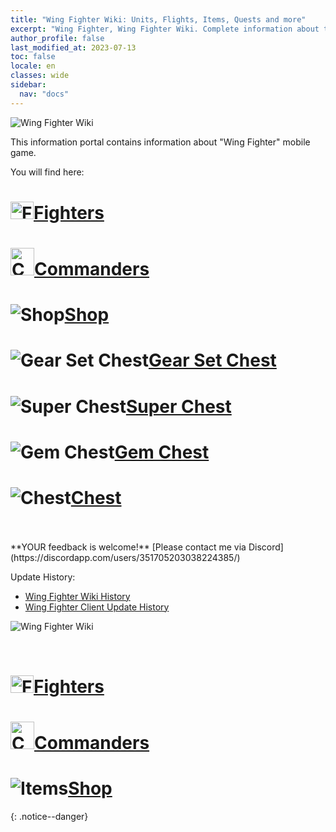 ```yaml
---
title: "Wing Fighter Wiki: Units, Flights, Items, Quests and more"
excerpt: "Wing Fighter, Wing Fighter Wiki. Complete information about the Wing Fighter: Units, Heroes, Items, Artifacts, Quests and more. Be strongest player with us. Information about future updates and events."
author_profile: false
last_modified_at: 2023-07-13
toc: false
locale: en
classes: wide
sidebar:
  nav: "docs"
---
```


<!--
| Release Date | Icon |         New Commander        |
|:---|:-:|:--------------------|
| 21 July | ![Dark Champion](https://wing-fighter.github.io/images/u/ti_sishen.jpg) | [Dark Champion](https://wing-fighter.github.io/units/Dark%20Champion/) |
| 18 August | ![White Tiger](https://wing-fighter.github.io/images/u/ti_baihu.jpg) | [White Tiger](https://wing-fighter.github.io/units/White Tiger/) |
| 15 September | ![Mantis](https://wing-fighter.github.io/images/u/ti_tanglang.jpg) | [Mantis](https://wing-fighter.github.io/units/Mantis/) |


{% capture notice-update20210804 %}

* [Berserker Berserker's Axe](https://wing-fighter.github.io/Exclusive/Berserker Berserker's Axe/) - Exclusive weapon for ![Berserker](/images/u/ti_kuangzhanshi.jpg) [Berserker](/units/Berserker/)

* New items:
  * [Mantis Avatar](/Items/con_2237/)
  * [Blue dragon](/Items/con_2236/)

* Update [Schedule](https://wing-fighter.github.io/Schedule/) (up to 25 August 2021)

* [Wing Fighter Wiki](https://wing-fighter.github.io/) updated to latest game state.

{% endcapture %}

<div class="notice--danger">
  <h4 class="no_toc">4 August 2021 Update: Client version 157 (3847/3848)</h4>
  {{ notice-update20210804 | markdownify }}
</div>

{% capture notice-update20210727 %}

* [Griffin Knight Pike](https://wing-fighter.github.io/Exclusive/Griffin Knight Pike/) - Exclusive weapon for ![Griffin](/images/u/ti_shijiu.jpg) [Griffin](/units/Griffin/)

* New items:
  * [Blue dragon](https://wing-fighter.github.io/Items/con_2236/)
  * [SR Unit Pack Chest](https://wing-fighter.github.io/Items/con_2226/)
  * [V6 Premium Package](https://wing-fighter.github.io/Items/con_2225/)
  * [Heart-pounding Summer Cassanbel Offer](https://wing-fighter.github.io/Items/con_2227/)

* Update [Schedule](https://wing-fighter.github.io/Schedule/) (up to 18 August 2021)

* [Wing Fighter Wiki](https://wing-fighter.github.io/) updated to latest game state.

{% endcapture %}

<div class="notice--danger">
  <h4 class="no_toc">27 July 2021 Update: Client version 157 (3832/3833)</h4>
  {{ notice-update20210727 | markdownify }}
</div>


{% capture notice-update20210720 %}

* [Gloom Tides](https://wing-fighter.github.io/Exclusive/Revyaratan Gloom Tides/) - Exclusive weapon for ![Revyaratan](/images/u/ti_haiguai.jpg)  [Revyaratan](/units/Revyaratan/)

* New items:
  * [Level Speed Up Pack Lv. 1](https://wing-fighter.github.io/Items/con_2219/)
  * [Level Speed Up Pack Lv. 2](https://wing-fighter.github.io/Items/con_2220/)
  * [Level Speed Up Pack Lv. 3](https://wing-fighter.github.io/Items/con_2221/)
  * [Gloom Tides Token](https://wing-fighter.github.io/Items/con_2224/)
  * [Break Waves Token](https://wing-fighter.github.io/Items/con_2225/)
  * [Gloom Tides Special Skin](https://wing-fighter.github.io/Items/con_2222/)
  * [Break Waves Special Skin](https://wing-fighter.github.io/Items/con_2223/)

* Update [Schedule](https://wing-fighter.github.io/Schedule/) (up to 11 August 2021)

* [Wing Fighter Wiki](https://wing-fighter.github.io/) updated to latest game state.

{% endcapture %}

<div class="notice--danger">
  <h4 class="no_toc">20 July 2021 Update: Client version 157 (3799/3800)</h4>
  {{ notice-update20210720 | markdownify }}
</div>

-->





























![Wing Fighter Wiki](https://wing-fighter.github.io/images/anzh_img16.png)

This information portal contains information about "Wing Fighter" mobile game.

You will find here:

<h1> <img src="/images/common_lobby_icon30.png" alt="Fighters" width="37" height="28"/><a href="/fighter/" hreflang="en">Fighters</a> </h1>
<h1> <img src="/images/commander/actor_debris_0.png" alt="Commander" width="38" height="44"/><a href="/commander/" hreflang="en">Commanders</a> </h1>
<h1> <img src="/images/shop.png" alt="Shop"/><a href="/shop/" hreflang="en">Shop</a> </h1>

<h1> <img src="/images/img_2.png" alt="Gear Set Chest"/><a href="/shop/Gear%20Set%20Chest_29/" hreflang="en">Gear Set Chest</a> </h1>
<h1> <img src="/images/shop/mixed_box_2.png" alt="Super Chest"/><a href="/shop/Super%20Chest_21/" hreflang="en">Super Chest</a> </h1>
<h1> <img src="/images/shop/gem_group.png" alt="Gem Chest"/><a href="/shop/Gem%20Chest_18/" hreflang="en">Gem Chest</a> </h1>
<h1> <img src="/images/shop/box_open.png" alt="Chest"/><a href="/shop/Chest_20/" hreflang="en">Chest</a> </h1>




<!-- * <i class="fas fa-chess-king"/>  [Heroes](/heroes/)
* <i class="fas fa-mask"/>  [Adjutant](/heroes/Adjutants/)
* <i class="fab fa-optin-monster"/>  [Units](/units/)
* <i class="fas fa-fist-raised"/> [Combination Info: Heroes & Units](/combination/)
* <i class="fas fa-atom"/>  [Holy Emblem](/Emblem/)
* <i class="fas fa-hand-sparkles"/>  [Artifacts](/artifacts/)

* <i class="fas fa-poo-storm"/> [Main Story](/Main Story/)
* <i class="fas fa-door-open"/> [Underground](/Underground/)
* <i class="fas fa-crown"/> [VIP System](/VIP/)
* <i class="fab fa-think-peaks"/> [Peak Talent](/PeakTalent/)

* <i class="fas fa-question-circle"/>  [Sphinx: Answer questions for approval and rewards!](/sphinx/)

* <i class="fas fa-hat-cowboy-side"/>  [Backup](/Backup/)
* <i class="fas fa-place-of-worship"/>  [Alchemy Formula Library](/Alchemy Workshop/)
* <i class="fab fa-battle-net"/> [Battle Formation](/Battle Formation/)
* <i class="fas fa-store-alt"/>  [Harbour Shop](/Shops/Harbour Shop/)
* <i class="fas fa-water"/>  [Healing Sea](/Healing Sea/)

* <i class="fas fa-business-time"/>  [Weekly Sign Rewards](/Weekly Sign Rewards/) (up to 27 July 2021)
* <i class="fas fa-calendar-alt"/>  [Schedule](/Schedule/) (up to 27 July 2021)
* <i class="fas fa-calendar-day"/> [Hotspot Artifacts & Spell 2021](/Hotspot/)
* <i class="fas fa-calendar-day"/> [Hotspot Artifacts 2021](/Hotspot/HotSpot Artifact _2021/)
* <i class="fas fa-calendar-day"/> [Hotspot Spell 2021](/Hotspot/HotSpot Spell _2021/)
* <i class="fas fa-calendar-day"/> [Faction Altar 2021](https://wing-fighter.github.io/FactionAltar/) -->



<br/>
<br/>
**YOUR feedback is welcome!**
[Please contact me via Discord](https://discordapp.com/users/351705203038224385/)

<!--
### <i class="fas fa-place-of-worship"/>  Guild
### <i class="fas fa-store"/>  Stores
### <i class="fas fa-chess"/>  Auto Chess
### <i class="fas fa-cogs"/> War Maschines
-->


Update History:

* [Wing Fighter Wiki History](/Wing_Fighter_Wiki_History.html)  
* [Wing Fighter Client Update History](/Wing_Fighter_Client_Update_History.html)

![Wing Fighter Wiki](https://wing-fighter.github.io/images/xqdz_img40.png)


<br/>
<h1> <img src="/images/common_lobby_icon30.png" alt="Fighters" width="37" height="28"/><a href="/fighter/" hreflang="en">Fighters</a> </h1>
<h1> <img src="/images/commander/actor_debris_0.png" alt="Commander" width="38" height="44"/><a href="/commander/" hreflang="en">Commanders</a> </h1>
<h1> <img src="/images/shop.png" alt="Items"/><a href="/shop/" hreflang="en">Shop</a> </h1>

{: .notice--danger}